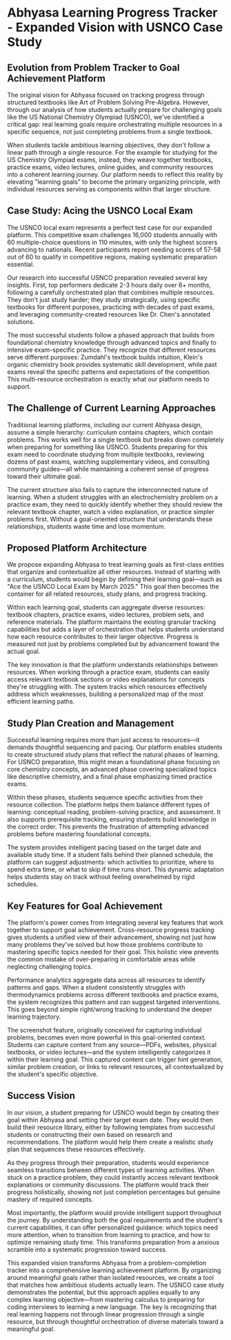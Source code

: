 # Abhyasa Learning Progress Tracker - Expanded Vision with USNCO Case Study

## Evolution from Problem Tracker to Goal Achievement Platform

The original vision for Abhyasa focused on tracking progress through structured textbooks like Art of Problem Solving Pre-Algebra. However, through our analysis of how students actually prepare for challenging goals like the US National Chemistry Olympiad (USNCO), we've identified a critical gap: real learning goals require orchestrating multiple resources in a specific sequence, not just completing problems from a single textbook.

When students tackle ambitious learning objectives, they don't follow a linear path through a single resource. For the example for studying for the US Chemistry Olympiad exams, instead, they weave together textbooks, practice exams, video lectures, online guides, and community resources into a coherent learning journey. Our platform needs to reflect this reality by elevating "learning goals" to become the primary organizing principle, with individual resources serving as components within that larger structure.

## Case Study: Acing the USNCO Local Exam

The USNCO local exam represents a perfect test case for our expanded platform. This competitive exam challenges 16,000 students annually with 60 multiple-choice questions in 110 minutes, with only the highest scorers advancing to nationals. Recent participants report needing scores of 57-58 out of 60 to qualify in competitive regions, making systematic preparation essential.

Our research into successful USNCO preparation revealed several key insights. First, top performers dedicate 2-3 hours daily over 6+ months, following a carefully orchestrated plan that combines multiple resources. They don't just study harder; they study strategically, using specific textbooks for different purposes, practicing with decades of past exams, and leveraging community-created resources like Dr. Chen's annotated solutions.

The most successful students follow a phased approach that builds from foundational chemistry knowledge through advanced topics and finally to intensive exam-specific practice. They recognize that different resources serve different purposes: Zumdahl's textbook builds intuition, Klein's organic chemistry book provides systematic skill development, while past exams reveal the specific patterns and expectations of the competition. This multi-resource orchestration is exactly what our platform needs to support.

## The Challenge of Current Learning Approaches

Traditional learning platforms, including our current Abhyasa design, assume a simple hierarchy: curriculum contains chapters, which contain problems. This works well for a single textbook but breaks down completely when preparing for something like USNCO. Students preparing for this exam need to coordinate studying from multiple textbooks, reviewing dozens of past exams, watching supplementary videos, and consulting community guides—all while maintaining a coherent sense of progress toward their ultimate goal.

The current structure also fails to capture the interconnected nature of learning. When a student struggles with an electrochemistry problem on a practice exam, they need to quickly identify whether they should review the relevant textbook chapter, watch a video explanation, or practice simpler problems first. Without a goal-oriented structure that understands these relationships, students waste time and lose momentum.

## Proposed Platform Architecture

We propose expanding Abhyasa to treat learning goals as first-class entities that organize and contextualize all other resources. Instead of starting with a curriculum, students would begin by defining their learning goal—such as "Ace the USNCO Local Exam by March 2025." This goal then becomes the container for all related resources, study plans, and progress tracking.

Within each learning goal, students can aggregate diverse resources: textbook chapters, practice exams, video lectures, problem sets, and reference materials. The platform maintains the existing granular tracking capabilities but adds a layer of orchestration that helps students understand how each resource contributes to their larger objective. Progress is measured not just by problems completed but by advancement toward the actual goal.

The key innovation is that the platform understands relationships between resources. When working through a practice exam, students can easily access relevant textbook sections or video explanations for concepts they're struggling with. The system tracks which resources effectively address which weaknesses, building a personalized map of the most efficient learning paths.

## Study Plan Creation and Management

Successful learning requires more than just access to resources—it demands thoughtful sequencing and pacing. Our platform enables students to create structured study plans that reflect the natural phases of learning. For USNCO preparation, this might mean a foundational phase focusing on core chemistry concepts, an advanced phase covering specialized topics like descriptive chemistry, and a final phase emphasizing timed practice exams.

Within these phases, students sequence specific activities from their resource collection. The platform helps them balance different types of learning: conceptual reading, problem-solving practice, and assessment. It also supports prerequisite tracking, ensuring students build knowledge in the correct order. This prevents the frustration of attempting advanced problems before mastering foundational concepts.

The system provides intelligent pacing based on the target date and available study time. If a student falls behind their planned schedule, the platform can suggest adjustments: which activities to prioritize, where to spend extra time, or what to skip if time runs short. This dynamic adaptation helps students stay on track without feeling overwhelmed by rigid schedules.

## Key Features for Goal Achievement

The platform's power comes from integrating several key features that work together to support goal achievement. Cross-resource progress tracking gives students a unified view of their advancement, showing not just how many problems they've solved but how those problems contribute to mastering specific topics needed for their goal. This holistic view prevents the common mistake of over-preparing in comfortable areas while neglecting challenging topics.

Performance analytics aggregate data across all resources to identify patterns and gaps. When a student consistently struggles with thermodynamics problems across different textbooks and practice exams, the system recognizes this pattern and can suggest targeted interventions. This goes beyond simple right/wrong tracking to understand the deeper learning trajectory.

The screenshot feature, originally conceived for capturing individual problems, becomes even more powerful in this goal-oriented context. Students can capture content from any source—PDFs, websites, physical textbooks, or video lectures—and the system intelligently categorizes it within their learning goal. This captured content can trigger hint generation, similar problem creation, or links to relevant resources, all contextualized by the student's specific objective.

## Success Vision

In our vision, a student preparing for USNCO would begin by creating their goal within Abhyasa and setting their target exam date. They would then build their resource library, either by following templates from successful students or constructing their own based on research and recommendations. The platform would help them create a realistic study plan that sequences these resources effectively.

As they progress through their preparation, students would experience seamless transitions between different types of learning activities. When stuck on a practice problem, they could instantly access relevant textbook explanations or community discussions. The platform would track their progress holistically, showing not just completion percentages but genuine mastery of required concepts.

Most importantly, the platform would provide intelligent support throughout the journey. By understanding both the goal requirements and the student's current capabilities, it can offer personalized guidance: which topics need more attention, when to transition from learning to practice, and how to optimize remaining study time. This transforms preparation from a anxious scramble into a systematic progression toward success.

This expanded vision transforms Abhyasa from a problem-completion tracker into a comprehensive learning achievement platform. By organizing around meaningful goals rather than isolated resources, we create a tool that matches how ambitious students actually learn. The USNCO case study demonstrates the potential, but this approach applies equally to any complex learning objective—from mastering calculus to preparing for coding interviews to learning a new language. The key is recognizing that real learning happens not through linear progression through a single resource, but through thoughtful orchestration of diverse materials toward a meaningful goal.